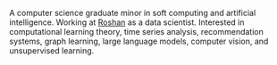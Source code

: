A computer science graduate minor in soft computing and artificial intelligence. Working at [Roshan](www.roshan-ai.ir) as a data scientist. Interested in computational learning theory, time series analysis, recommendation systems, graph learning, large language models, computer vision, and unsupervised learning.
